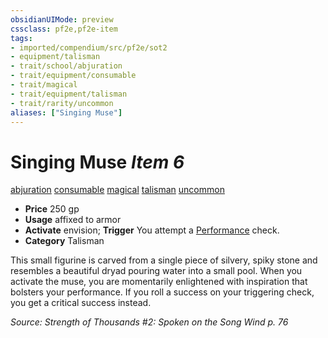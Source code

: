 ```yaml
---
obsidianUIMode: preview
cssclass: pf2e,pf2e-item
tags:
- imported/compendium/src/pf2e/sot2
- equipment/talisman
- trait/school/abjuration
- trait/equipment/consumable
- trait/magical
- trait/equipment/talisman
- trait/rarity/uncommon
aliases: ["Singing Muse"]
---
```

# Singing Muse *Item 6*  
[abjuration](abjuration.md)  [consumable](consumable.md)  [magical](magical.md)  [talisman](talisman.md)  [uncommon](uncommon.md)  

- **Price** 250 gp
- **Usage** affixed to armor
- **Activate** envision; **Trigger** You attempt a [Performance](../../skills.md#Performance) check.
- **Category** Talisman

This small figurine is carved from a single piece of silvery, spiky stone and resembles a beautiful dryad pouring water into a small pool. When you activate the muse, you are momentarily enlightened with inspiration that bolsters your performance. If you roll a success on your triggering check, you get a critical success instead.

*Source: Strength of Thousands #2: Spoken on the Song Wind p. 76*